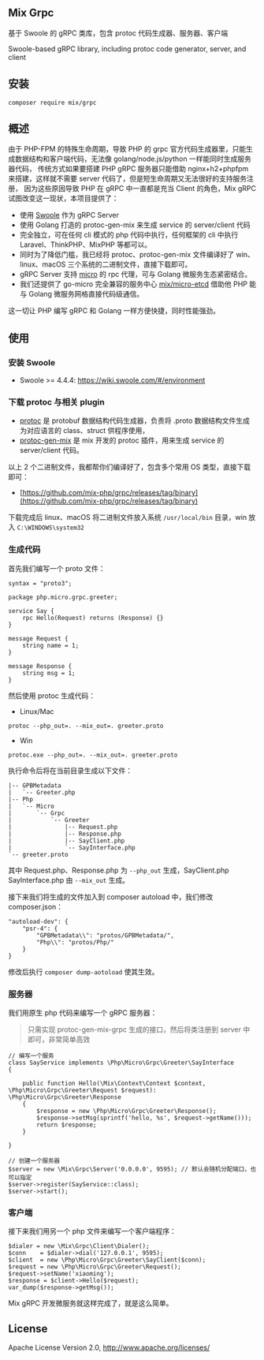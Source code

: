## Mix Grpc

基于 Swoole 的 gRPC 类库，包含 protoc 代码生成器、服务器、客户端

Swoole-based gRPC library, including protoc code generator, server, and client

## 安装

```
composer require mix/grpc
```

## 概述

由于 PHP-FPM 的特殊生命周期，导致 PHP 的 grpc 官方代码生成器里，只能生成数据结构和客户端代码，无法像 golang/node.js/python 一样能同时生成服务器代码，
传统方式如果要搭建 PHP gRPC 服务器只能借助 nginx+h2+phpfpm 来搭建，这样就不需要 server 代码了，但是短生命周期又无法很好的支持服务注册，
因为这些原因导致 PHP 在 gRPC 中一直都是充当 Client 的角色，Mix gRPC 试图改变这一现状，本项目提供了：

- 使用 [Swoole](https://github.com/swoole/swoole-src) 作为 gRPC Server
- 使用 Golang 打造的 protoc-gen-mix 来生成 service 的 server/client 代码
- 完全独立，可在任何 cli 模式的 php 代码中执行，任何框架的 cli 中执行 Laravel、ThinkPHP、MixPHP 等都可以。
- 同时为了降低门槛，我已经将 protoc、protoc-gen-mix 文件编译好了 win、linux、macOS 三个系统的二进制文件，直接下载即可。
- gRPC Server 支持 [micro](https://github.com/micro/micro) 的 rpc 代理，可与 Golang 微服务生态紧密结合。
- 我们还提供了 go-micro 完全兼容的服务中心 [mix/micro-etcd](https://github.com/mix-php/micro-etcd) 借助他 PHP 能与 Golang 微服务网格直接代码级通信。

这一切让 PHP 编写 gRPC 和 Golang 一样方便快捷，同时性能强劲。

## 使用

### 安装 Swoole

- Swoole >= 4.4.4: https://wiki.swoole.com/#/environment


### 下载 protoc 与相关 plugin

- [protoc](https://github.com/protocolbuffers/protobuf) 是 protobuf 数据结构代码生成器，负责将 .proto 数据结构文件生成为对应语言的 class、struct 供程序使用，
- [protoc-gen-mix](https://github.com/mix-php/grpc/tree/master/protoc-gen-mix) 是 mix 开发的 protoc 插件，用来生成 service 的 server/client 代码。

以上 2 个二进制文件，我都帮你们编译好了，包含多个常用 OS 类型，直接下载即可：

- [https://github.com/mix-php/grpc/releases/tag/binary](https://github.com/mix-php/grpc/releases/tag/binary)

下载完成后 linux、macOS 将二进制文件放入系统 `/usr/local/bin` 目录，win 放入 `C:\WINDOWS\system32`

### 生成代码

首先我们编写一个 proto 文件：

```
syntax = "proto3";

package php.micro.grpc.greeter;

service Say {
	rpc Hello(Request) returns (Response) {}
}

message Request {
	string name = 1;
}

message Response {
	string msg = 1;
}
```

然后使用 protoc 生成代码：

- Linux/Mac

```
protoc --php_out=. --mix_out=. greeter.proto
```

- Win

```
protoc.exe --php_out=. --mix_out=. greeter.proto
```

执行命令后将在当前目录生成以下文件：

```
|-- GPBMetadata
|   `-- Greeter.php
|-- Php
|   `-- Micro
|       `-- Grpc
|           `-- Greeter
|               |-- Request.php
|               |-- Response.php
|               |-- SayClient.php
|               `-- SayInterface.php
`-- greeter.proto
```

其中 Request.php、Response.php 为 `--php_out` 生成，SayClient.php SayInterface.php 由 `--mix_out` 生成。

接下来我们将生成的文件加入到 composer autoload 中，我们修改 composer.json：

```
"autoload-dev": {
    "psr-4": {
        "GPBMetadata\\": "protos/GPBMetadata/",
        "Php\\": "protos/Php/"
    }
}
```

修改后执行 `composer dump-aotoload` 使其生效。

### 服务器

我们用原生 php 代码来编写一个 gRPC 服务器：

> 只需实现 protoc-gen-mix-grpc 生成的接口，然后将类注册到 server 中即可，非常简单高效

```
// 编写一个服务
class SayService implements \Php\Micro\Grpc\Greeter\SayInterface
{

    public function Hello(\Mix\Context\Context $context, \Php\Micro\Grpc\Greeter\Request $request): \Php\Micro\Grpc\Greeter\Response
    {
        $response = new \Php\Micro\Grpc\Greeter\Response();
        $response->setMsg(sprintf('hello, %s', $request->getName()));
        return $response;
    }

}

// 创建一个服务器
$server = new \Mix\Grpc\Server('0.0.0.0', 9595); // 默认会随机分配端口，也可以指定
$server->register(SayService::class);
$server->start();
```

### 客户端

接下来我们用另一个 php 文件来编写一个客户端程序：

```
$dialer = new \Mix\Grpc\Client\Dialer();
$conn    = $dialer->dial('127.0.0.1', 9595);
$client  = new \Php\Micro\Grpc\Greeter\SayClient($conn);
$request = new \Php\Micro\Grpc\Greeter\Request();
$request->setName('xiaoming');
$response = $client->Hello($request);
var_dump($response->getMsg());
```

Mix gRPC 开发微服务就这样完成了，就是这么简单。

## License

Apache License Version 2.0, http://www.apache.org/licenses/
